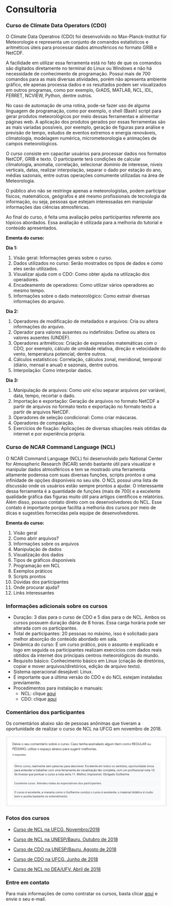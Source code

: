 Consultoria
================

### Curso de Climate Data Operators (CDO)

O Climate Data Operatros (CDO) foi desenvolvido no Max-Planck-Institut für Meteorologie e representa um conjunto de comandos estatísticos e aritméticos úteis para processar dados atmosféricos no formato GRIB e NetCDF. 

A facilidade em utilizar essa ferramenta está no fato de que os comandos são digitados diretamente no terminal do Linux ou Windows e não há necessidade de conhecimento de programação. Possui mais de 700 comandos para as mais diversas atividades, porém não apresenta ambiente gráfico, ele apenas processa dados e os resultados podem ser visualizados em outros programas, como por exemplo, GrADS, MATLAB, NCL, IDL, FERRET, NCVIEW, Python, dentre outros. 

No caso de automação de uma rotina, pode-se fazer uso de alguma linguagem de programação, como por exemplo, o shell (Bash) script para gerar produtos meteorológicos por meio dessas ferramentas e alimentar páginas web. A aplicação dos produtos gerados por essas ferramentas são as mais variadas possíveis, por exemplo, geração de figuras para análise e previsão de tempo, estudos de eventos  extremos e energia renováveis, climatologia, modelagem numérica, micrometeorologia e animações de campos meteorológicos. 

O curso consiste em capacitar usuários para processar dados nos formatos NetCDF, GRIB e texto. O participante terá condições de calcular climatologia, anomalia, correlação, selecionar domínio de interesse, níveis verticais, datas, realizar interpolação, separar o dado por estação do ano, médias sazonais, entre outras operações comumente utilizadas na área de Meteorologia.

O público alvo não se restringe apenas a meteorologistas, podem participar físicos, matemáticos, geógrafos e até mesmo profissionais de tecnologia da informação, ou seja, pessoas que estejam interessadas em manipular informações das ciências atmosféricas. 

Ao final do curso, é feita uma avaliação pelos participantes referente aos tópicos abordados. Essa avaliação é utilizada para a melhoria do tutorial e conteúdo apresentados.

**Ementa do curso:**

**Dia 1:**

1. Visão geral: Informações gerais sobre o curso.
2. Dados utilizados no curso: Serão mostrados os tipos de dados e como eles serão
utilizados.
3. Visualizar ajuda com o CDO: Como obter ajuda na utilização dos operadores.
4. Encadeamento de operadores: Como utilizar vários operadores ao mesmo
tempo.
5. Informações sobre o dado meteorológico: Como extrair diversas informações do
arquivo.

**Dia 2:**

1. Operadores de modificação de metadados e arquivos: Cria ou altera informações
do arquivo.
2. Operador para valores ausentes ou indefinidos: Define ou altera os valores
ausentes (UNDEF).
3. Operadores aritméticos: Criação de expressões matemáticas com o CDO, por
exemplo, cálculo de umidade relativa, direção e velocidade do vento,
temperatura potencial, dentre outros.
4. Cálculos estatísticos: Correlação, cálculos zonal, meridional, temporal (diário,
mensal e anual) e sazonais, dentre outros.
5. Interpolação: Como interpolar dados.

**Dia 3:**

1. Manipulação de arquivos: Como unir e/ou separar arquivos por variável, data,
tempo, recortar o dado.
2. Importação e exportação: Geração de arquivos no formato NetCDF a partir de
arquivos no formato texto e exportação no formato texto a partir de arquivos
NetCDF.
3. Operadores de seleção condicional: Como criar máscaras.
4. Operadores de comparação.
5. Exercícios de fixação: Aplicações de diversas situações reais obtidas da internet
e por experiência própria.

### Curso de NCAR Command Language (NCL)

O NCAR Command Language (NCL) foi desenvolvido pelo National Center for Atmospheric Research (NCAR) sendo bastante útil para visualizar e manipular dados atmosféricos e tem se mostrado uma ferramenta altamente poderosa com suas diversas funções, scripts prontos e uma infinidade de opções disponı́veis no seu site. O NCL possui uma lista de discussão onde os usuários estão sempre prontos a ajudar. O interessante dessa ferramenta é a quantidade de funções (mais de 700) e a excelente qualidade gráfica das figuras muito útil para artigos cientı́ficos e relatórios. Além disso, possuo contato direto com os desenvolvedores do NCL. Esse contato é importante porque facilita a melhoria dos cursos por meio de dicas e sugestões fornecidas pela equipe de desenvolvedores.

**Ementa do curso:**

1. Visão geral
2. Como abrir arquivos?
3. Informações sobre os arquivos
4. Manipulação de dados
5. Visualização dos dados
6. Tipos de gráficos disponíveis
7. Programação em NCL
8. Exemplos práticos
9. Scripts prontos
10. Dúvidas dos participantes
11. Onde procurar ajuda?
12. Links interessantes

### Informações adicionais sobre os cursos

+ Duração: 3 dias para o curso de CDO e 5 dias para o de NCL. Ambos os cursos possuem duração diária de 8 horas. Essa carga horária pode ser alterada com os participantes.
+ Total de participantes: 20 pessoas no máximo, isso é solicitado para melhor absorção do conteúdo abordado em sala.
+ Dinâmica do curso: É um curso prático, pois o assunto é explicado e logo em seguida os participantes realizam exercícios com dados reais obtidos da internet dos principais centros meteorológicos do mundo.
+ Requisito básico: Conhecimento básico em Linux (criação de diretórios, copiar e mover arquivos/diretórios, edição de arquivo texto).
+ Sistema operacional desejável: Linux. 
+ É importante que a última versão do CDO e do NCL estejam instaladas previamente.
+ Procedimentos para instalação e manuais:
    + NCL: clique [aqui](./tutoriais/ncl)
    + CDO: clique [aqui](./tutoriais/cdo)

### Comentários dos participantes

Os comentários abaixo são de pessoas anônimas que tiveram a oportunidade de realizar o curso de NCL na UFCG em novembro de 2018.

![](../images/comentarios_cursos01.png)

### Fotos dos cursos

+ [Curso de NCL na UFCG. Novembro/2018](https://photos.google.com/share/AF1QipMdoUFb1IwSMPNzB6XJXPJxIupoViu8hyNbYBpqtIbZEouNY0D1VTaRjrcIseXKSA?key=bDhLcGF6OUdBbnA1a2poT2xqbUM4UW41TkVNLU9B)

+ [Curso de NCL na UNESP/Bauru. Outubro de 2018](https://photos.google.com/share/AF1QipOhKd4U5eqlawMNR_tMZ1lKaJbK8TLVPWDM8lBi2U0cDA5KjvWQw8CiXivvHSRgwg?key=SXFUSkI5UW5LNlRoU2pKWFpGX1ZmTFR4Vnl5Y2xn)

+ [Curso de CDO na UNESP/Bauru. Agosto de 2018](https://photos.google.com/share/AF1QipMDuBibnQgRtSWZaqRjDoiNWXEqStgZN1Npkvh7uErYwYunS9_kdbMRjoIR1c4Zuw?key=SXRLeDNuYlMxTVd1TWlJTHRjVm5SaGZzeXdtaG9R)

+ [Curso de CDO na UFCG. Junho de 2018](https://photos.google.com/share/AF1QipN-T6Syv1NAVQchwFmB3aCiiKUgrMbyWID1TsWz5MJ91G3h7beHqHqGUbpvb9iZsg?key=UlJRajV2OERudWhyZE5xMDY5NnlUY3pkN1M1UHln)

+ [Curso de NCL no DEA/UFV. Abril de 2018](https://photos.google.com/share/AF1QipMN9HaiXzsMTlVkhotu9XqANr7urLC3PVmT4XuP8UpA7g51DLddmnqRiH8zR6UaOA?key=RVdYQkNhYnhoTTlVeFhETld4bjgtZF9rTlUxSm1R)

### Entre em contato

Para mais informações de como contratar os cursos, basta clicar [aqui](contato.md) e envie o seu e-mail.